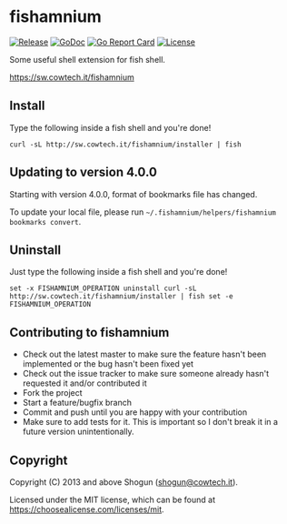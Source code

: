 # fishamnium

[![Release](https://img.shields.io/github/release/ShogunPanda/fishamnium.svg)](https://github.com/ShogunPanda/fishamnium/releases/latest)
[![GoDoc](https://godoc.org/github.com/ShogunPanda/fishamnium?status.svg)](https://godoc.org/github.com/ShogunPanda/fishamnium)
[![Go Report Card](https://goreportcard.com/badge/github.com/ShogunPanda/fishamnium)](https://goreportcard.com/report/github.com/ShogunPanda/fishamnium)
[![License](https://img.shields.io/github/license/ShogunPanda/fishamnium.svg)](https://github.com/ShogunPanda/fishamnium/blob/master/LICENSE.md)

Some useful shell extension for fish shell.

https://sw.cowtech.it/fishamnium

## Install

Type the following inside a fish shell and you're done!

`curl -sL http://sw.cowtech.it/fishamnium/installer | fish`

## Updating to version 4.0.0

Starting with version 4.0.0, format of bookmarks file has changed.

To update your local file, please run `~/.fishamnium/helpers/fishamnium bookmarks convert`.

## Uninstall

Just type the following inside a fish shell and you're done!

`set -x FISHAMNIUM_OPERATION uninstall curl -sL http://sw.cowtech.it/fishamnium/installer | fish set -e FISHAMNIUM_OPERATION`

## Contributing to fishamnium

- Check out the latest master to make sure the feature hasn't been implemented or the bug hasn't been fixed yet
- Check out the issue tracker to make sure someone already hasn't requested it and/or contributed it
- Fork the project
- Start a feature/bugfix branch
- Commit and push until you are happy with your contribution
- Make sure to add tests for it. This is important so I don't break it in a future version unintentionally.

## Copyright

Copyright (C) 2013 and above Shogun (shogun@cowtech.it).

Licensed under the MIT license, which can be found at https://choosealicense.com/licenses/mit.
